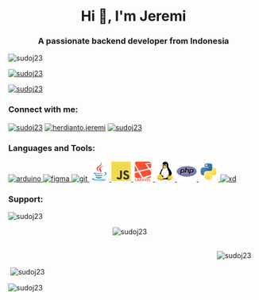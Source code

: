 <h1 align="center">Hi 👋, I'm Jeremi</h1>
<h3 align="center">A passionate backend developer from Indonesia</h3>

<p align="left"> <img src="https://komarev.com/ghpvc/?username=sudoj23&label=Profile%20views&color=0e75b6&style=flat" alt="sudoj23" /> </p>

<p align="left"> <a href="https://github.com/ryo-ma/github-profile-trophy"><img src="https://github-profile-trophy.vercel.app/?username=sudoj23" alt="sudoj23" /></a> </p>

<p align="left"> <a href="https://twitter.com/sudoj23" target="blank"><img src="https://img.shields.io/twitter/follow/sudoj23?logo=twitter&style=for-the-badge" alt="sudoj23" /></a> </p>

<h3 align="left">Connect with me:</h3>
<p align="left">
<a href="https://twitter.com/sudoj23" target="blank"><img align="center" src="https://cdn.jsdelivr.net/npm/simple-icons@3.0.1/icons/twitter.svg" alt="sudoj23" height="30" width="40" /></a>
<a href="https://linkedin.com/in/herdianto.jeremi" target="blank"><img align="center" src="https://cdn.jsdelivr.net/npm/simple-icons@3.0.1/icons/linkedin.svg" alt="herdianto.jeremi" height="30" width="40" /></a>
<a href="https://instagram.com/sudoj23" target="blank"><img align="center" src="https://cdn.jsdelivr.net/npm/simple-icons@3.0.1/icons/instagram.svg" alt="sudoj23" height="30" width="40" /></a>
</p>

<h3 align="left">Languages and Tools:</h3>
<p align="left"> <a href="https://www.arduino.cc/" target="_blank"> <img src="https://cdn.worldvectorlogo.com/logos/arduino-1.svg" alt="arduino" width="40" height="40"/> </a> <a href="https://www.figma.com/" target="_blank"> <img src="https://www.vectorlogo.zone/logos/figma/figma-icon.svg" alt="figma" width="40" height="40"/> </a> <a href="https://git-scm.com/" target="_blank"> <img src="https://www.vectorlogo.zone/logos/git-scm/git-scm-icon.svg" alt="git" width="40" height="40"/> </a> <a href="https://www.java.com" target="_blank"> <img src="https://raw.githubusercontent.com/devicons/devicon/master/icons/java/java-original.svg" alt="java" width="40" height="40"/> </a> <a href="https://developer.mozilla.org/en-US/docs/Web/JavaScript" target="_blank"> <img src="https://raw.githubusercontent.com/devicons/devicon/master/icons/javascript/javascript-original.svg" alt="javascript" width="40" height="40"/> </a> <a href="https://laravel.com/" target="_blank"> <img src="https://raw.githubusercontent.com/devicons/devicon/master/icons/laravel/laravel-plain-wordmark.svg" alt="laravel" width="40" height="40"/> </a> <a href="https://www.linux.org/" target="_blank"> <img src="https://raw.githubusercontent.com/devicons/devicon/master/icons/linux/linux-original.svg" alt="linux" width="40" height="40"/> </a> <a href="https://www.php.net" target="_blank"> <img src="https://raw.githubusercontent.com/devicons/devicon/master/icons/php/php-original.svg" alt="php" width="40" height="40"/> </a> <a href="https://www.python.org" target="_blank"> <img src="https://raw.githubusercontent.com/devicons/devicon/master/icons/python/python-original.svg" alt="python" width="40" height="40"/> </a> <a href="https://www.adobe.com/products/xd.html" target="_blank"> <img src="https://cdn.worldvectorlogo.com/logos/adobe-xd.svg" alt="xd" width="40" height="40"/> </a> </p>

<h3 align="left">Support:</h3>
<p><a href="https://www.buymeacoffee.com/sudoj23"> <img align="left" src="https://cdn.buymeacoffee.com/buttons/v2/default-yellow.png" height="50" width="210" alt="sudoj23" /></a></p><br>
<p><a href="https://ko-fi.com/A0A528TXG"> <img align="left" src="https://www.ko-fi.com/img/githubbutton_sm.svg" height="50" width="210" alt="sudoj23" /></a></p>
<br><br>
<p><img align="left" src="https://github-readme-stats.vercel.app/api/top-langs?username=sudoj23&show_icons=true&locale=en&layout=compact" alt="sudoj23" /></p>
<br>
<p>&nbsp;<img align="center" src="https://github-readme-stats.vercel.app/api?username=sudoj23&show_icons=true&locale=en" alt="sudoj23" /></p>

<p><img align="center" src="https://github-readme-streak-stats.herokuapp.com/?user=sudoj23&" alt="sudoj23" /></p>
